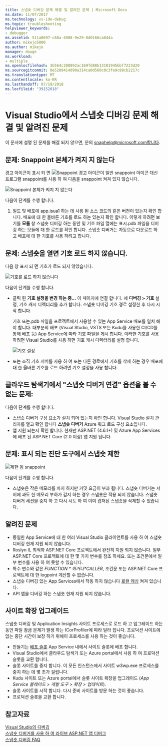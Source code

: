 ```yaml
---
title: 스냅숏 디버깅 문제 해결 및 알려진 문제 | Microsoft Docs
ms.date: 11/07/2017
ms.technology: vs-ide-debug
ms.topic: troubleshooting
helpviewer_keywords:
- debugger
ms.assetid: 511a0697-c68a-4988-9e29-8d0166ca044a
author: mikejo5000
ms.author: mikejo
manager: douge
ms.workload:
- multiple
ms.openlocfilehash: 3b564c208892ac169fd88b13101945bbf7223d20
ms.sourcegitcommit: 0e5289414d90a314ca0d560c0c3fe9c88cb2217c
ms.translationtype: MT
ms.contentlocale: ko-KR
ms.lasthandoff: 07/19/2018
ms.locfileid: "39152018"
---
```

# <a name="troubleshooting-and-known-issues-for-snapshot-debugging-in-visual-studio"></a>Visual Studio에서 스냅숏 디버깅 문제 해결 및 알려진 문제

이 문서에 설명 된 문제를 해결 되지 않으면, 문의 snaphelp@microsoft.com합니다.

## <a name="issue-snappoint-does-not-turn-on"></a>문제: Snappoint 본체가 켜지 지 않는다

경고 아이콘이 표시 되 면 ![Snappoint 경고 아이콘이](../debugger/media/snapshot-troubleshooting-snappoint-warning-icon.png "Snappoint 경고 아이콘이") 일반 snappoint 아이콘 대신 프로그램 snappoint를 사용 하 여 다음을 snappoint 켜져 있지 않습니다.

![Snappoint 본체가 켜지 지 않는다](../debugger/media/snapshot-troubleshooting-dont-turn-on.png "Snappoint 본체가 켜지 지 않는다")

다음이 단계를 수행 합니다.

1. 빌드 및 배포에 app.isua1 하는 데 사용 된 소스 코드의 같은 버전이 있는지 확인 합니다. 배포에 대 한 올바른 기호를 로드 하는 있는지 확인 합니다. 이렇게 하려면 보기를 **모듈** 창 스냅숏 디버깅 하는 동안 및 기호 파일 열에는 표시.pdb 파일을 디버깅 하는 모듈에 대 한 로드를 확인 합니다. 스냅숏 디버거는 자동으로 다운로드 하 고 배포에 대 한 기호를 사용 하려고 합니다.

## <a name="issue-symbols-do-not-load-when-i-open-a-snapshot"></a>문제: 스냅숏을 열면 기호 로드 하지 않습니다.

다음 창 표시 되 면 기호가 로드 되지 않았습니다.

![기호를 로드 하지 않습니다](../debugger/media/snapshot-troubleshooting-symbols-wont-load.png "기호를 로드 하지 않습니다")

다음이 단계를 수행 합니다.

- 클릭 된 **기호 설정을 변경 하는 중...** 이 페이지에 연결 합니다. 에 **디버깅 > 기호** 설정, 기호 캐시 디렉터리를 추가 합니다. 스냅숏 디버깅 기호 경로 설정한 후 다시 시작 합니다.

   기호 또는.pdb 파일을 프로젝트에서 사용할 수 있는 App Service 배포를 일치 해야 합니다. 대부분의 배포 (Visual Studio, VSTS 또는 Kudu를 사용한 CI/CD를 통해 배포 등) App Service에 따라 기호 파일을 게시 합니다. 이러한 기호를 사용 하려면 Visual Studio를 사용 하면 기호 캐시 디렉터리를 설정 합니다.

   ![기호 설정](../debugger/media/snapshot-troubleshooting-symbol-settings.png "기호 설정")

- 또는 조직 기호 서버를 사용 하 여 또는 다른 경로에서 기호를 삭제 하는 경우 배포에 대 한 올바른 기호를 로드 하려면 기호 설정을 사용 합니다.

## <a name="issue-i-cannot-see-the-attach-snapshot-debugger-option-in-the-cloud-explorer"></a>클라우드 탐색기에서 "스냅숏 디버거 연결" 옵션을 볼 수 없는 문제:

다음이 단계를 수행 합니다.

- 스냅숏 디버거 구성 요소가 설치 되어 있는지 확인 합니다. Visual Studio 설치 관리자를 열고 확인 합니다 **스냅숏 디버거** Azure 워크 로드 구성 요소입니다.
- 앱 지원 되는지 확인 합니다. 현재만 ASP.NET (4.6.1+) 및 Azure App Services에 배포 된 ASP.NET Core (2.0 이상) 앱 지원 됩니다.

## <a name="issue-i-only-see-throttled-snapshots-in-the-diagnostic-tools"></a>문제: 표시 되는 진단 도구에서 스냅숏 제한

![제한 됨 snappoint](../debugger/media/snapshot-troubleshooting-throttled-snapshots.png "snappoint를 제한 합니다.")

다음이 단계를 수행 합니다.

- 스냅숏은 작은 메모리를 차지 하지만 커밋 요금이 부과 됩니다. 스냅숏 디버거는 서버에 과도 한 메모리 부하가 감지 하는 경우 스냅숏은 적용 되지 않습니다. 스냅숏 디버거 세션을 중지 하 고 다시 시도 하 여 이미 캡처된 스냅숏을 삭제할 수 있습니다.

## <a name="known-issues"></a>알려진 문제

- 동일한 App Service에 대 한 여러 Visual Studio 클라이언트를 사용 하 여 스냅숏 디버깅 현재 지원 되지 않습니다.
- Roslyn IL 최적화 ASP.NET Core 프로젝트에서 완전히 지원 되지 않습니다. 일부 ASP.NET Core 프로젝트에 대 한 몇 가지 변수를 참조 하세요. 또는 조건문에서 일부 변수를 사용 하 여 못할 수 있습니다. 
- 특수 변수와 같은 *$FUNCTION* 하거나 *$CALLER*, 조건문 또는 ASP.NET Core 프로젝트에 대 한 logpoint 계산할 수 없습니다.
- 스냅숏 디버깅 있는 App Services에서 작동 하지 않습니다 [로컬 캐싱](/azure/app-service/app-service-local-cache) 켜져 있습니다.
- API 앱을 디버깅 하는 스냅숏 현재 지원 되지 않습니다.

## <a name="site-extension-upgrade"></a>사이트 확장 업그레이드

스냅숏 디버깅 및 Application Insights 사이트 프로세스로 로드 하 고 업그레이드 하는 동안 파일 잠금 문제가 발생 하는 ICorProfiler에 따라 달라 집니다. 프로덕션 사이트에 없는 중단 시간이 보장 하기 위해이 프로세스를 사용 하는 것이 좋습니다.

- 만들기는 [배포 슬롯](/azure/app-service/web-sites-staged-publishing) App Service 내에서 사이트 슬롯에 배포 합니다.
- Visual Studio에서 클라우드 탐색기 또는 Azure portal에서 사용 하 여 프로덕션 슬롯을 교환 합니다.
- 슬롯 사이트를 중지 합니다. 이 모든 인스턴스에서 사이트 w3wp.exe 프로세스를 중지 하는 데 몇 초가 걸립니다.
- Kudu 사이트 또는 Azure portal에서 슬롯 사이트 확장을 업그레이드 (*App Service 블레이드 > 개발 도구 > 확장 > 업데이트*).
- 슬롯 사이트를 시작 합니다. 다시 준비 사이트를 방문 하는 것이 좋습니다.
- 프로덕션 슬롯을 교환 합니다.

## <a name="see-also"></a>참고자료

[Visual Studio의 디버깅](../debugger/index.md)  
[스냅숏 디버거를 사용 하 여 라이브 ASP.NET 앱 디버그](../debugger/debug-live-azure-applications.md)  
[스냅숏 디버깅 FAQ](../debugger/debug-live-azure-apps-faq.md)  
